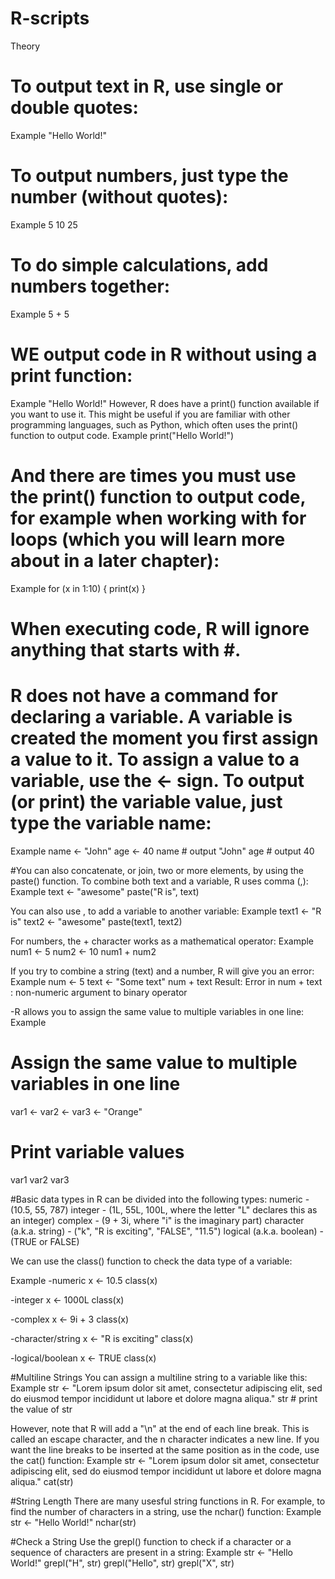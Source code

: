 # R-scripts
Theory

# To output text in R, use single or double quotes:
Example
"Hello World!"

# To output numbers, just type the number (without quotes):
Example
5
10
25

# To do simple calculations, add numbers together:
Example
5 + 5

# WE output code in R without using a print function:
Example
"Hello World!"
However, R does have a print() function available if you want to use it. This might be useful if you are familiar with other programming languages, such as Python, which often uses the print() function to output code.
Example
print("Hello World!")

# And there are times you must use the print() function to output code, for example when working with for loops (which you will learn more about in a later chapter):
Example
for (x in 1:10) {
  print(x)
}

# When executing code, R will ignore anything that starts with #.

# R does not have a command for declaring a variable. A variable is created the moment you first assign a value to it. To assign a value to a variable, use the <- sign. To output (or print) the variable value, just type the variable name:
Example
name <- "John"
age <- 40
name   # output "John"
age    # output 40

#You can also concatenate, or join, two or more elements, by using the paste() function.
To combine both text and a variable, R uses comma (,):
Example
text <- "awesome"
paste("R is", text)

You can also use , to add a variable to another variable:
Example
text1 <- "R is"
text2 <- "awesome"
paste(text1, text2)

For numbers, the + character works as a mathematical operator:
Example
num1 <- 5
num2 <- 10
num1 + num2

If you try to combine a string (text) and a number, R will give you an error:
Example
num <- 5
text <- "Some text"
num + text
Result:
Error in num + text : non-numeric argument to binary operator

-R allows you to assign the same value to multiple variables in one line:
Example
# Assign the same value to multiple variables in one line
var1 <- var2 <- var3 <- "Orange"
# Print variable values
var1
var2
var3

#Basic data types in R can be divided into the following types:
numeric - (10.5, 55, 787)
integer - (1L, 55L, 100L, where the letter "L" declares this as an integer)
complex - (9 + 3i, where "i" is the imaginary part)
character (a.k.a. string) - ("k", "R is exciting", "FALSE", "11.5")
logical (a.k.a. boolean) - (TRUE or FALSE)

We can use the class() function to check the data type of a variable:

Example
-numeric
x <- 10.5
class(x)

-integer
x <- 1000L
class(x)

-complex
x <- 9i + 3
class(x)

-character/string
x <- "R is exciting"
class(x)

-logical/boolean
x <- TRUE
class(x)

#Multiline Strings
You can assign a multiline string to a variable like this:
Example
str <- "Lorem ipsum dolor sit amet,
consectetur adipiscing elit,
sed do eiusmod tempor incididunt
ut labore et dolore magna aliqua."
str # print the value of str

However, note that R will add a "\n" at the end of each line break. This is called an escape character, and the n character indicates a new line.
If you want the line breaks to be inserted at the same position as in the code, use the cat() function:
Example
str <- "Lorem ipsum dolor sit amet,
consectetur adipiscing elit,
sed do eiusmod tempor incididunt
ut labore et dolore magna aliqua."
cat(str)

#String Length
There are many usesful string functions in R.
For example, to find the number of characters in a string, use the nchar() function:
Example
str <- "Hello World!"
nchar(str)

#Check a String
Use the grepl() function to check if a character or a sequence of characters are present in a string:
Example
str <- "Hello World!"
grepl("H", str)
grepl("Hello", str)
grepl("X", str)
